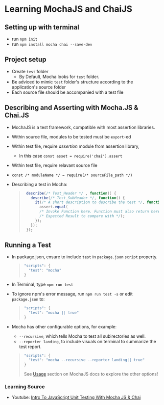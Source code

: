 # Learning MochaJS and ChaiJS

## Setting up with terminal
* run `npm init`
* run `npm install mocha chai --save-dev`


## Project setup
* Create `test` folder
  * By Default, Mocha looks for `test` folder.
* Be adviced to mimic `test` folder's structure according to the application's source folder
* Each source file should be accompanied with a test file

## Describing and Asserting with Mocha.JS & Chai.JS

* MochaJS is a test framework, compatible with most assertion libraries.
* Within source file, modules to be tested must be `export`-ed
* Within test file, require _assertion_ module from assertion library,
  * In this case `const asset = require('chai').assert`
* Within test file, require relavant source file
 * `const /* moduleName */ = require(/* sourceFile_path */)`


* Describing a test in Mocha:

  > ```javascript
  >  describe(/* Test_Header */ , function() {
  >    describe(/* Test_SubHeader */, function() {
  >      it(/* A short description to describe the test */, function() {
  >        assert.equal(
  >        /* Invoke Function here. Function must also return here */,
  >        /* Expected Result to compare with */);
  >      });
  >    });
  >  });
  >  ```

## Running a Test
* In package.json, ensure to include `test` in `package.json` `script` property.

  > ```javascript
  > "scripts": {
  >   "test": "mocha"
  > }
  >```

* In Terminal, type `npm run test`
* To ignore npm's error message, run `npm run test -s` or edit `package.json` to:

  > ```javascript
  > "scripts": {
  >   "test": "mocha || true"
  > }
  > ```

* Mocha has other configurable options, for example:
  * `--recursive`, which tells Mocha to test all subirectories as well.
  * `--reporter landing`, to include visuals on terminal to summarize the test report.

  > ```javascript
  > "scripts": {
  >   "test": "mocha --recursive --reporter landing|| true"
  > }
  > ```
  > See [Usage](http://mochajs.org/#usage) section on MochaJS docs to explore the other options!

### Learning Source
* Youtube: [Intro To JavaScript Unit Testing With Mocha JS & Chai](https://www.youtube.com/watch?v=MLTRHc5dk6s)

